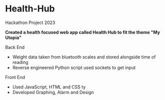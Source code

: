 # Health-Hub
Hackathon Project 2023

**Created a health focused web app called Health Hub to fit the theme "My Utopia"**

Back End 
- Weight data taken from bluetooth scales and stored alongside time of reading
- Reverse engineered Python script used sockets to get input

Front End
- Used JavaScript, HTML and CSS ty
- Developed Graphing, Alarm and Design
